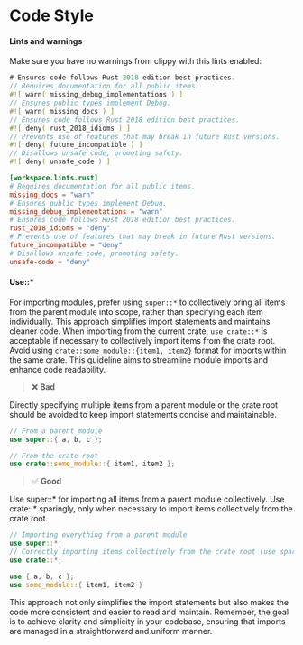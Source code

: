 # Code Style

#### Lints and warnings

Make sure you have no warnings from clippy with this lints enabled:

```rust
# Ensures code follows Rust 2018 edition best practices.
// Requires documentation for all public items.
#![ warn( missing_debug_implementations ) ]
// Ensures public types implement Debug.
#![ warn( missing_docs ) ]
// Ensures code follows Rust 2018 edition best practices.
#![ deny( rust_2018_idioms ) ]
// Prevents use of features that may break in future Rust versions.
#![ deny( future_incompatible ) ]
// Disallows unsafe code, promoting safety.
#![ deny( unsafe_code ) ]
```

```toml
[workspace.lints.rust]
# Requires documentation for all public items.
missing_docs = "warn"
# Ensures public types implement Debug.
missing_debug_implementations = "warn"
# Ensures code follows Rust 2018 edition best practices.
rust_2018_idioms = "deny"
# Prevents use of features that may break in future Rust versions.
future_incompatible = "deny"
# Disallows unsafe code, promoting safety.
unsafe-code = "deny"
```

#### Use::*

For importing modules, prefer using `super::*` to collectively bring all items from the parent module into scope, rather than specifying each item individually. This approach simplifies import statements and maintains cleaner code. When importing from the current crate, `use crate::*` is acceptable if necessary to collectively import items from the crate root. Avoid using `crate::some_module::{item1, item2}` format for imports within the same crate. This guideline aims to streamline module imports and enhance code readability.

> ❌ **Bad**

Directly specifying multiple items from a parent module or the crate root should be avoided to keep import statements concise and maintainable.

```rust
// From a parent module
use super::{ a, b, c };

// From the crate root
use crate::some_module::{ item1, item2 };
```

> ✅ **Good**

Use super::* for importing all items from a parent module collectively. Use crate::* sparingly, only when necessary to import items collectively from the crate root.

```rust
// Importing everything from a parent module
use super::*;
// Correctly importing items collectively from the crate root (use sparingly)
use crate::*;

use { a, b, c };
use some_module::{ item1, item2 }
```

This approach not only simplifies the import statements but also makes the code more consistent and easier to read and maintain. Remember, the goal is to achieve clarity and simplicity in your codebase, ensuring that imports are managed in a straightforward and uniform manner.
